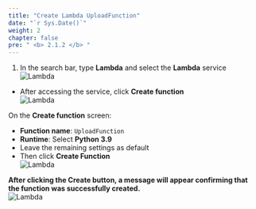```yaml
---
title: "Create Lambda UploadFunction"
date: "`r Sys.Date()`"
weight: 2
chapter: false
pre: " <b> 2.1.2 </b> "
---
```


1. In the search bar, type **Lambda** and select the **Lambda** service  
   ![Lambda](/images/6.png)

- After accessing the service, click **Create function**  
  ![Lambda](/images/7.png)

On the **Create function** screen:

- **Function name**: `UploadFunction`  
- **Runtime**: Select **Python 3.9**  
- Leave the remaining settings as default  
- Then click **Create Function**  
  ![Lambda](/images/8.png)

**After clicking the Create button, a message will appear confirming that the function was successfully created.**  
![Lambda](/images/9.png)
